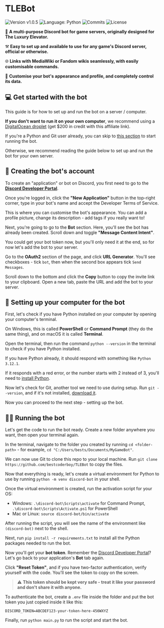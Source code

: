# TLEBot

![Version v1.0.5](https://img.shields.io/badge/version-v1.0.5-g)
![Language: Python](https://img.shields.io/badge/language-python-blue)
![Commits](https://img.shields.io/github/commit-activity/t/bestcoderboy/TLEBot?color=red)
![License](https://img.shields.io/github/license/bestcoderboy/TLEBot)

🤖 **A multi-purpose Discord bot for game servers, originally designed for The Luxury Elevator.**

⚒️ **Easy to set up and available to use for any game's Discord server, official or otherwise.**

🌐 **Links with MediaWiki or Fandom wikis seamlessly, with easily customisable commands.**

🎨 **Customise your bot's appearance and profile, and completely control its data.**
## 💻 Get started with the bot
This guide is for how to set up and run the bot on a server / computer. 

**If you don't want to run it on your own computer**, we recommend using a [DigitalOcean droplet](https://m.do.co/c/084de397ebb4) (get $200 in credit with this affiliate link).

If you're a Python and Git user already, you can skip to [this section](#i-have-everything-set-up-now-what) to start running the bot. 

Otherwise, we recommend reading the guide below to set up and run the bot for your own server.

## 🔑 Creating the bot's account
To create an "application" or bot on Discord, you first need to go to the [**Discord Developer Portal**](https://discord.com/developers/applications).

Once you're logged in, click the **"New Application"** button in the top-right corner, type in your bot's name and accept the Developer Terms of Service.

This is where you can customise the bot's appearance. You can add a profile picture, change its description - add tags if you really want to!

Next, you're going to go to the **Bot** section. Here, you'll see the bot has already been created. Scroll down and toggle **"Message Content Intent"**.

You could get your bot token now, but you'll only need it at the end, so for now let's add the bot to your server.

Go to the **OAuth2** section of the page, and click **URL Generator**. You'll see checkboxes - tick `bot`, then when the second box appears tick `Send Messages`.

Scroll down to the bottom and click the **Copy** button to copy the invite link to your clipboard. Open a new tab, paste the URL and add the bot to your server.

## 🤔 Setting up your computer for the bot
First, let's check if you have Python installed on your computer by opening your computer's terminal.

On Windows, this is called **PowerShell** or **Command Prompt** (they do the same thing), and on macOS it is called **Terminal**.

Open the terminal, then run the command `python --version` in the terminal to check if you have Python installed.

If you have Python already, it should respond with something like `Python 3.12.1`.

If it responds with a red error, or the number starts with 2 instead of 3, you'll need to [install Python](https://www.python.org/downloads/).

Now let's check for Git, another tool we need to use during setup. Run `git --version`, and if it's not installed, [download it](https://www.git-scm.com/downloads).

Now you can proceed to the next step - setting up the bot.

## 🧑‍💻 Running the bot

Let's get the code to run the bot ready. Create a new folder anywhere you want, then open your terminal again.

In the terminal, navigate to the folder you created by running `cd <folder-path>` - for example, `cd "C:/Users/bests/Documents/MyGameBot"`.

We can now use Git to clone this repo to your local machine. Run `git clone https://github.com/bestcoderboy/TLEBot` to copy the files.

Now that everything is ready, let's create a virtual environment for Python to use by running `python -m venv discord-bot` in your shell.

Once the virtual environment is created, run the activation script for your OS:

 - Windows: `.\discord-bot\Scripts\activate` for Command Prompt, `.\discord-bot\Scripts\Activate.ps1` for PowerShell
 - Mac or Linux: `source discord-bot/bin/activate`

After running the script, you will see the name of the environment like `(discord-bot)` next to the shell.

Next, run `pip install -r requirements.txt` to install all the Python packages needed to run the bot.

Now you'll get your **bot token**. Remember the [Discord Developer Portal](https://discord.com/developers/applications)? Let's go back to your application's **Bot** tab again.

Click **"Reset Token"**, and if you have two-factor authentication, verify yourself with the code. You'll see the token to copy on the screen.
> ⚠️ **This token should be kept very safe - treat it like your password and don't share it with anyone.**

To authenticate the bot, create a `.env` file inside the folder and put the bot token you just copied inside it like this:

```env
DISCORD_TOKEN=ABCDEF123-your-token-here-456WXYZ
```

Finally, run `python main.py` to run the script and start the bot.
